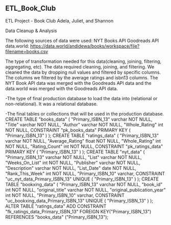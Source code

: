 ## ETL_Book_Club

ETL Project - Book Club Adela, Juliet, and Shannon

Data Cleanup & Analysis
 
The following sources of data were used:
 NYT Books API
 Goodreads API
 data.world: https://data.world/andidewa/books/workspace/file?filename=books.csv

The type of transformation needed for this data(cleaning, joining, filtering, aggregating, etc).
The data required cleaning, joining, and filtering.  We cleaned the data by dropping null values and filtered by specific columns.  The columns we filtered by the average ratings and isbn13 columns.  The NYT Book API data was merged with the Goodreads API data and the data.world was merged with the Goodreads API data.  


-The type of final production database to load the data into (relational or non-relational).
It was a relational database.


-The final tables or collections that will be used in the production database.
CREATE TABLE "books_data" (
    "Primary_ISBN_13" varchar   NOT NULL,
    "Title" varchar   NOT NULL,
    "Author" varchar   NOT NULL,
    "Whole_Rating" int   NOT NULL,
    CONSTRAINT "pk_books_data" PRIMARY KEY (
        "Primary_ISBN_13"
     )
);
CREATE TABLE "ratings_data" (
    "Primary_ISBN_13" varchar   NOT NULL,
    "Average_Rating" float   NOT NULL,
    "Whole_Rating" int   NOT NULL,
    "Rating_Count" int   NOT NULL,
    CONSTRAINT "pk_ratings_data" PRIMARY KEY (
        "Primary_ISBN_13"
     )
);
CREATE TABLE "nyt_data" (
    "Primary_ISBN_13" varchar   NOT NULL,
    "List" varchar   NOT NULL,
    "Weeks_On_List" int   NOT NULL,
    "Publisher" varchar   NOT NULL,
    "Description" varchar   NOT NULL,
    "List_Date" date   NOT NULL,
    "Rank_This_Week" int   NOT NULL,
    "Primary_ISBN_10" varchar,
    CONSTRAINT "uc_nyt_data_Primary_ISBN_13" UNIQUE (
        "Primary_ISBN_13"
    )
);
CREATE TABLE "bookxing_data" (
    "Primary_ISBN_13" varchar   NOT NULL,
    "book_id" int   NOT NULL,
    "original_title" varchar   NOT NULL,
    "original_publication_year" int   NOT NULL,
    "Primary_ISBN_10" varchar,
    CONSTRAINT "uc_bookxing_data_Primary_ISBN_13" UNIQUE (
        "Primary_ISBN_13"
    )
);
ALTER TABLE "ratings_data" ADD CONSTRAINT "fk_ratings_data_Primary_ISBN_13" FOREIGN KEY("Primary_ISBN_13")
REFERENCES "books_data" ("Primary_ISBN_13");